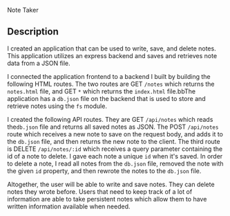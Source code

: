 Note Taker

## Description

I created an application that can be used to write, save, and delete notes. This application utilizes an express backend and saves and retrieves note data from a JSON file.

I connected the application frontend to a backend I built by building the following HTML routes. The two routes are GET `/notes` which returns the `notes.html` file, and GET `*` which returns the `index.html` file.bbThe application has a `db.json` file on the backend that is used to store and retrieve notes using the `fs` module.

I created the following API routes. They are GET `/api/notes` which reads the`db.json` file and returns all saved notes as JSON. The POST `/api/notes` route which receives a new note to save on the request body, and adds it to the `db.json` file, and then returns the new note to the client. The third route is DELETE `/api/notes/:id` which receives a query parameter containing the id of a note to delete. I gave each note a unique `id` when it's saved. In order to delete a note, I read all notes from the `db.json` file, removed the note with the given `id` property, and then rewrote the notes to the `db.json` file.

Altogether, the user will be able to write and save notes. They can delete notes they wrote before. Users that need to keep track of a lot of information are able to take persistent notes which allow them to have written information available when needed.
